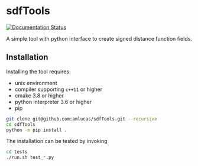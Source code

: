 # sdfTools

[![Documentation Status](https://readthedocs.org/projects/sdftools/badge/?version=latest)](https://sdftools.readthedocs.io/en/latest/?badge=latest)

A simple tool with python interface to create signed distance function fields.

## Installation

Installing the tool requires:

- unix environment
- compiler supporting `c++11` or higher
- cmake 3.8 or higher
- python interpreter 3.6 or higher
- pip

```bash
git clone git@github.com:amlucas/sdfTools.git --recursive
cd sdfTools
python -m pip install .
```

The installation can be tested by invoking

```bash
cd tests
./run.sh test_*.py
```
